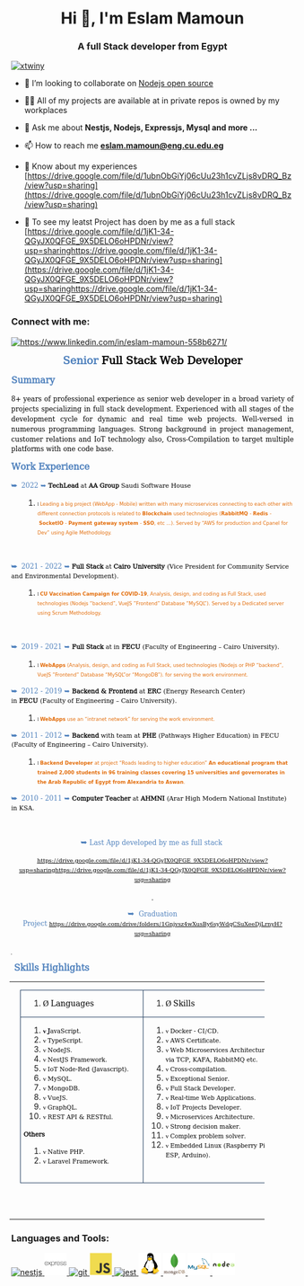 

<h1 align="center">Hi 👋, I'm Eslam Mamoun</h1>
<h3 align="center">A full Stack developer from Egypt</h3>

<p align="left"> <a href="[https://github.com/ryo-ma/github-profile-trophy]"><img src="https://github-profile-trophy.vercel.app/?username=xtwiny" alt="xtwiny" /></a> </p>

- 👯 I’m looking to collaborate on [Nodejs open source](https://github.com/nodejs/node)

- 👨‍💻 All of my projects are available at in private repos is owned by my workplaces

- 💬 Ask me about **Nestjs, Nodejs, Expressjs, Mysql and more ...**

- 📫 How to reach me **eslam.mamoun@eng.cu.edu.eg**

- 📄 Know about my experiences [https://drive.google.com/file/d/1ubnObGiYj06cUu23h1cvZLjs8vDRQ_Bz/view?usp=sharing](https://drive.google.com/file/d/1ubnObGiYj06cUu23h1cvZLjs8vDRQ_Bz/view?usp=sharing)

- 📄 To see my leatst Project has doen by me as a full stack [https://drive.google.com/file/d/1jK1-34-QGyJX0QFGE_9X5DELO6oHPDNr/view?usp=sharinghttps://drive.google.com/file/d/1jK1-34-QGyJX0QFGE_9X5DELO6oHPDNr/view?usp=sharing](https://drive.google.com/file/d/1jK1-34-QGyJX0QFGE_9X5DELO6oHPDNr/view?usp=sharinghttps://drive.google.com/file/d/1jK1-34-QGyJX0QFGE_9X5DELO6oHPDNr/view?usp=sharing)

<h3 align="left">Connect with me:</h3>
<p align="left">
<a href="https://www.linkedin.com/in/eslam-mamoun-558b6271/" target="_blank"><img align="center" src="https://raw.githubusercontent.com/rahuldkjain/github-profile-readme-generator/master/src/images/icons/Social/linked-in-alt.svg" alt="https://www.linkedin.com/in/eslam-mamoun-558b6271/" height="30" width="40" /></a>
</p>


<p style="text-align:center;"><strong><span style="font-family:'DejaVu Math TeX Gyre';color:rgb(79,129,189);font-weight:bold;font-size:19px;">Senior&nbsp;</span></strong><strong><span style="font-family:'DejaVu Math TeX Gyre';color:rgb(0,0,0);font-weight:bold;font-size:19px;">Full Stack Web Developer</span></strong></p>
<p style="text-align:left;"><strong><span style="font-family:'DejaVu Math TeX Gyre';color:rgb(79,129,189);font-weight:bold;font-size:16px;">Summary</span></strong></p>
<p style="text-align:justify;line-height:120%;"><span style="font-family:'DejaVu Math TeX Gyre';color:rgb(0,0,0);font-size:12px;">8+ years of professional experience as senior web developer in a broad variety of projects specializing in full stack</span><span style="font-family:'DejaVu Math TeX Gyre';color:rgb(0,0,0);font-size:12px;">&nbsp;</span><span style="font-family:'DejaVu Math TeX Gyre';color:rgb(0,0,0);font-size:12px;">development. Experienced with all stages of the development cycle for dynamic and real time web projects. Well-versed in numerous programming languages. Strong background in project management, customer relations and IoT technology also, Cross-Compilation to target multiple platforms with one code base</span><span style="font-family:'DejaVu Math TeX Gyre';color:rgb(0,0,0);font-size:12px;">.</span></p>
<p style="text-align:left;"><strong><span style="font-family:'DejaVu Math TeX Gyre';color:rgb(79,129,189);font-weight:bold;font-size:16px;">Work Experience</span></strong></p>
<p style="margin-left:0.0000pt;text-indent:0.0000pt;line-height:120%;"><span style="font-family:FreeSerif;line-height:120%;color:rgb(79,129,189);font-size:12px;">➥&nbsp;</span><span style="font-family:'DejaVu Math TeX Gyre';line-height:120%;color:rgb(79,129,189);font-size:12px;">&nbsp;2022&nbsp;</span><span style="font-family:'DejaVu Math TeX Gyre';line-height:120%;color:rgb(79,129,189);font-size:12px;">➥</span><span style="font-family:'DejaVu Math TeX Gyre';line-height:120%;color:rgb(79,129,189);font-size:11px;">&nbsp;</span><strong><span style="font-family:'DejaVu Math TeX Gyre';line-height:120%;color:rgb(0,0,0);font-size:11px;">TechLead&nbsp;</span></strong><span style="font-family:'DejaVu Math TeX Gyre';line-height:120%;color:rgb(0,0,0);font-size:11px;">at&nbsp;</span><strong><span style="font-family:'DejaVu Math TeX Gyre';line-height:120%;color:rgb(0,0,0);font-size:11px;">AA Group</span></strong><span style="font-family:'DejaVu Math TeX Gyre';line-height:120%;color:rgb(0,0,0);font-size:11px;">&nbsp;Saudi Software House</span></p>
<ul style="list-style-type: undefined;margin-left:23px;">
    <li><span style="font-family:Wingdings;font-size:6.5000pt;">l&nbsp;</span><span style="line-height:120%;color:rgb(227,108,9);font-family:'DejaVu Sans';font-size:6.5000pt;color:rgb(227,108,9);">Leading a big project (WebApp - Mobile) written with many microservices connecting to each other with different connection protocols is related to&nbsp;</span><strong><span style="line-height:120%;color:rgb(227,108,9);font-family:'DejaVu Sans';font-size:6.5000pt;color:rgb(227,108,9);">Blockchain&nbsp;</span></strong><span style="line-height:120%;color:rgb(227,108,9);font-family:'DejaVu Sans';font-size:6.5000pt;color:rgb(227,108,9);">used technologies (</span><strong><span style="line-height:120%;color:rgb(227,108,9);font-family:'DejaVu Sans';font-size:6.5000pt;color:rgb(227,108,9);">RabbitMQ&nbsp;</span></strong><span style="line-height:120%;color:rgb(227,108,9);font-family:'DejaVu Sans';font-size:6.5000pt;color:rgb(227,108,9);">-&nbsp;</span><strong><span style="line-height:120%;color:rgb(227,108,9);font-family:'DejaVu Sans';font-size:6.5000pt;color:rgb(227,108,9);">Redis&nbsp;</span></strong><span style="line-height:120%;color:rgb(227,108,9);font-family:'DejaVu Sans';font-size:6.5000pt;color:rgb(227,108,9);">-&nbsp;</span><strong><span style="line-height:120%;color:rgb(227,108,9);font-family:'DejaVu Sans';font-size:6.5000pt;color:rgb(227,108,9);">SocketIO&nbsp;</span></strong><span style="line-height:120%;color:rgb(227,108,9);font-family:'DejaVu Sans';font-size:6.5000pt;color:rgb(227,108,9);">-&nbsp;</span><strong><span style="line-height:120%;color:rgb(227,108,9);font-family:'DejaVu Sans';font-size:6.5000pt;color:rgb(227,108,9);">Payment gateway system&nbsp;</span></strong><span style="line-height:120%;color:rgb(227,108,9);font-family:'DejaVu Sans';font-size:6.5000pt;color:rgb(227,108,9);">-&nbsp;</span><strong><span style="line-height:120%;color:rgb(227,108,9);font-family:'DejaVu Sans';font-size:6.5000pt;color:rgb(227,108,9);">SSO</span></strong><span style="line-height:120%;color:rgb(227,108,9);font-family:'DejaVu Sans';font-size:6.5000pt;color:rgb(227,108,9);">, etc ...). Served by &ldquo;AWS for production and Cpanel for Dev&rdquo; using Agile Methodology.</span></li>
</ul>
<p style="line-height:120%;"><span style="font-family:'DejaVu Sans';line-height:120%;color:rgb(227,108,9);font-size:3px;">&nbsp;</span></p>
<p style="margin-left:0.0000pt;text-indent:0.0000pt;line-height:120%;"><span style="font-family:FreeSerif;line-height:120%;color:rgb(79,129,189);font-size:12px;">➥&nbsp;</span><span style="font-family:'DejaVu Math TeX Gyre';line-height:120%;color:rgb(79,129,189);font-size:12px;">&nbsp;2021 - 2022&nbsp;</span><span style="font-family:'DejaVu Math TeX Gyre';line-height:120%;color:rgb(79,129,189);font-size:12px;">➥</span><span style="font-family:'DejaVu Math TeX Gyre';line-height:120%;color:rgb(79,129,189);font-size:11px;">&nbsp;</span><strong><span style="font-family:'DejaVu Math TeX Gyre';line-height:120%;color:rgb(0,0,0);font-size:11px;">Full Stack&nbsp;</span></strong><span style="font-family:'DejaVu Math TeX Gyre';line-height:120%;color:rgb(0,0,0);font-size:11px;">at&nbsp;</span><strong><span style="font-family:'DejaVu Math TeX Gyre';line-height:120%;color:rgb(0,0,0);font-size:11px;">Cairo University</span></strong><span style="font-family:'DejaVu Math TeX Gyre';line-height:120%;color:rgb(0,0,0);font-size:11px;">&nbsp;(Vice President for Community Service and Environmental Development).</span></p>
<ul style="list-style-type: undefined;margin-left:23px;">
    <li><span style="font-family:Wingdings;font-size:6.5000pt;">l&nbsp;</span><strong><span style="line-height:120%;color:rgb(227,108,9);font-family:'DejaVu Sans';font-size:6.5000pt;color:rgb(227,108,9);">CU Vaccination Campaign for COVID-19</span></strong><span style="line-height:120%;color:rgb(227,108,9);font-family:'DejaVu Sans';font-size:6.5000pt;color:rgb(227,108,9);">, Analysis, design, and coding as Full Stack, used technologies (Nodejs &ldquo;backend&rdquo;, VueJS &rdquo;Frontend&rdquo; Database &ldquo;MySQL&rdquo;). Served by a Dedicated server using Scrum Methodology.</span></li>
</ul>
<p style="line-height:120%;"><span style="font-family:'DejaVu Sans';line-height:120%;color:rgb(227,108,9);font-size:3px;">&nbsp;</span></p>
<p style="margin-left:0.0000pt;text-indent:0.0000pt;line-height:120%;"><span style="font-family:FreeSerif;line-height:120%;color:rgb(79,129,189);font-size:12px;">➥&nbsp;</span><span style="font-family:'DejaVu Math TeX Gyre';line-height:120%;color:rgb(79,129,189);font-size:12px;">&nbsp;2019 - 2021&nbsp;</span><span style="font-family:'DejaVu Math TeX Gyre';line-height:120%;color:rgb(79,129,189);font-size:12px;">➥&nbsp;</span><strong><span style="font-family:'DejaVu Math TeX Gyre';line-height:120%;color:rgb(0,0,0);font-size:11px;">Full Stack</span></strong><span style="font-family:'DejaVu Math TeX Gyre';line-height:120%;color:rgb(0,0,0);font-size:11px;">&nbsp;at in&nbsp;</span><strong><span style="font-family:'DejaVu Math TeX Gyre';line-height:120%;color:rgb(0,0,0);font-size:11px;">FECU</span></strong><span style="font-family:'DejaVu Math TeX Gyre';line-height:120%;color:rgb(0,0,0);font-size:11px;">&nbsp;(Faculty of Engineering &ndash; Cairo University).</span></p>
<ul style="list-style-type: undefined;margin-left:23px;">
    <li><span style="font-family:Wingdings;font-size:6.5000pt;">l&nbsp;</span><strong><span style="line-height:120%;color:rgb(227,108,9);font-family:'DejaVu Sans';font-size:6.5000pt;color:rgb(227,108,9);">WebApps</span></strong><span style="line-height:120%;color:rgb(227,108,9);font-family:'DejaVu Sans';font-size:6.5000pt;color:rgb(227,108,9);">&nbsp;(Analysis, design, and coding as Full Stack, used technologies (Nodejs or PHP &ldquo;backend&rdquo;, VueJS &rdquo;Frontend&rdquo; Database &ldquo;MySQL&rdquo;or &ldquo;MongoDB&rdquo;). for serving the work environment.</span></li>
</ul>
<p style="margin-left:0.0000pt;text-indent:0.0000pt;line-height:120%;"><span style="font-family:FreeSerif;line-height:120%;color:rgb(79,129,189);font-size:12px;">➥&nbsp;</span><span style="font-family:'DejaVu Math TeX Gyre';line-height:120%;color:rgb(79,129,189);font-size:12px;">&nbsp;2012 - 2019&nbsp;</span><span style="font-family:'DejaVu Math TeX Gyre';line-height:120%;color:rgb(79,129,189);font-size:12px;">➥&nbsp;</span><strong><span style="font-family:'DejaVu Math TeX Gyre';line-height:120%;color:rgb(0,0,0);font-size:11px;">Backend &amp; Frontend</span></strong><span style="font-family:'DejaVu Math TeX Gyre';line-height:120%;color:rgb(0,0,0);font-size:11px;">&nbsp;at&nbsp;</span><strong><span style="font-family:'DejaVu Math TeX Gyre';line-height:120%;color:rgb(0,0,0);font-size:11px;">ERC</span></strong><span style="font-family:'DejaVu Math TeX Gyre';line-height:120%;color:rgb(0,0,0);font-size:11px;">&nbsp;(Energy Research Center) in&nbsp;</span><strong><span style="font-family:'DejaVu Math TeX Gyre';line-height:120%;color:rgb(0,0,0);font-size:11px;">FECU</span></strong><span style="font-family:'DejaVu Math TeX Gyre';line-height:120%;color:rgb(0,0,0);font-size:11px;">&nbsp;(Faculty of Engineering &ndash; Cairo University).</span></p>
<ul style="list-style-type: undefined;margin-left:23px;">
    <li><span style="font-family:Wingdings;font-size:6.5000pt;">l&nbsp;</span><strong><span style="line-height:120%;color:rgb(227,108,9);font-family:'DejaVu Sans';font-size:6.5000pt;color:rgb(227,108,9);">WebApps</span></strong><span style="line-height:120%;color:rgb(227,108,9);font-family:'DejaVu Sans';font-size:6.5000pt;color:rgb(227,108,9);">&nbsp;use an &ldquo;intranet network&rdquo; for serving the work environment.</span></li>
</ul>
<p style="margin-left:0.0000pt;text-indent:0.0000pt;line-height:120%;"><span style="font-family:FreeSerif;line-height:120%;color:rgb(79,129,189);font-size:12px;">➥&nbsp;</span><span style="font-family:'DejaVu Math TeX Gyre';line-height:120%;color:rgb(79,129,189);font-size:12px;">&nbsp;2011 - 2012&nbsp;</span><span style="font-family:'DejaVu Math TeX Gyre';line-height:120%;color:rgb(79,129,189);font-size:12px;">➥&nbsp;</span><strong><span style="font-family:'DejaVu Math TeX Gyre';line-height:120%;color:rgb(0,0,0);font-size:11px;">Backend</span></strong><span style="font-family:'DejaVu Math TeX Gyre';line-height:120%;color:rgb(0,0,0);font-size:11px;">&nbsp;with team at&nbsp;</span><strong><span style="font-family:'DejaVu Math TeX Gyre';line-height:120%;color:rgb(0,0,0);font-size:11px;">PHE</span></strong><span style="font-family:'DejaVu Math TeX Gyre';line-height:120%;color:rgb(0,0,0);font-size:11px;">&nbsp;(Pathways Higher Education) in FECU (Faculty of Engineering &ndash; Cairo University).</span></p>
<ul style="list-style-type: undefined;margin-left:23px;">
    <li><span style="font-family:Wingdings;font-size:6.5000pt;">l&nbsp;</span><strong><span style="line-height:120%;color:rgb(227,108,9);font-family:'DejaVu Sans';font-size:6.5000pt;color:rgb(227,108,9);">Backend Developer&nbsp;</span></strong><span style="line-height:120%;color:rgb(227,108,9);font-family:'DejaVu Sans';font-size:6.5000pt;color:rgb(227,108,9);">at project &ldquo;Roads leading to higher education&rdquo;</span><span dir="RTL" style="line-height:120%;color:rgb(227,108,9);font-family:'DejaVu Sans';font-size:6.5000pt;color:rgb(227,108,9);">&nbsp;</span><strong><span dir="RTL" style="line-height:120%;color:rgb(227,108,9);font-family:'DejaVu Sans';font-size:6.5000pt;color:rgb(227,108,9);">An educational program that trained 2,000 students in 96 training classes covering 15 universities and governorates in the Arab Republic of Egypt from Alexandria to Aswan</span></strong><span style="line-height:120%;color:rgb(227,108,9);font-family:'DejaVu Sans';font-size:6.5000pt;color:rgb(227,108,9);">.</span></li>
</ul>
<p style="margin-left:0.0000pt;text-indent:0.0000pt;line-height:120%;"><span style="font-family:FreeSerif;line-height:120%;color:rgb(79,129,189);font-size:12px;">➥&nbsp;</span><span style="font-family:'DejaVu Math TeX Gyre';line-height:120%;color:rgb(79,129,189);font-size:12px;">&nbsp;2010 - 2011&nbsp;</span><span style="font-family:'DejaVu Math TeX Gyre';line-height:120%;color:rgb(79,129,189);font-size:12px;">➥&nbsp;</span><strong><span style="font-family:'DejaVu Math TeX Gyre';line-height:120%;color:rgb(0,0,0);font-size:11px;">Computer Teacher</span></strong><span style="font-family:'DejaVu Math TeX Gyre';line-height:120%;color:rgb(0,0,0);font-size:11px;">&nbsp;at&nbsp;</span><strong><span style="font-family:'DejaVu Math TeX Gyre';line-height:120%;color:rgb(0,0,0);font-size:11px;">AHMNI</span></strong><span style="font-family:'DejaVu Math TeX Gyre';line-height:120%;color:rgb(0,0,0);font-size:11px;">&nbsp;(Arar High Modern National Institute) in KSA.</span></p>
<p style="margin-left:0.0000pt;text-indent:0.0000pt;line-height:120%;"><span style="font-family:'DejaVu Math TeX Gyre';line-height:120%;color:rgb(0,0,0);font-size:5px;">&nbsp;</span></p>
<p style="margin-left:0.0000pt;text-indent:0.0000pt;text-align:center;line-height:120%;"><span style="font-family:'DejaVu Math TeX Gyre';color:rgb(79,129,189);font-size:14px;">➥</span><span style="font-family:'DejaVu Math TeX Gyre';line-height:120%;color:rgb(255,0,0);font-size:13px;">&nbsp;</span><span style="font-family:'DejaVu Math TeX Gyre';line-height:120%;color:rgb(79,129,189);font-size:12px;">Last App developed by me</span><span style="font-family:'DejaVu Math TeX Gyre';line-height:120%;color:rgb(79,129,189);font-size:12px;">&nbsp;as full stack&nbsp;</span></p>
<p style="margin-left:0.0000pt;text-indent:0.0000pt;text-align:center;line-height:120%;"><a href="https://drive.google.com/file/d/1jK1-34-QGyJX0QFGE_9X5DELO6oHPDNr/view?usp=sharinghttps://drive.google.com/file/d/1jK1-34-QGyJX0QFGE_9X5DELO6oHPDNr/view?usp=sharing"><u><span style="font-family:'DejaVu Math TeX Gyre';line-height:120%;color:rgb(0,0,0);text-decoration:underline;font-size:10px;">https://drive.google.com/file/d/1jK1-34-QGyJX0QFGE_9X5DELO6oHPDNr/view?usp=sharinghttps://drive.google.com/file/d/1jK1-34-QGyJX0QFGE_9X5DELO6oHPDNr/view?usp=sharing</span></u></a></p>
<p style="margin-left:0.0000pt;text-indent:0.0000pt;text-align:center;line-height:120%;"><u><span style="font-family:'DejaVu Math TeX Gyre';line-height:120%;color:rgb(0,0,0);text-decoration:underline;font-size:4px;">&nbsp;</span></u></p>
<p style="margin-left:0.0000pt;text-indent:0.0000pt;text-align:center;line-height:120%;"><span style="font-family:'DejaVu Math TeX Gyre';color:rgb(79,129,189);font-size:14px;">➥</span><span style="font-family:'DejaVu Math TeX Gyre';line-height:120%;color:rgb(255,0,0);font-size:13px;">&nbsp;</span><span style="font-family:'DejaVu Math TeX Gyre';line-height:120%;color:rgb(79,129,189);font-size:12px;">&nbsp;</span><span style="font-family:'DejaVu Math TeX Gyre';line-height:120%;color:rgb(79,129,189);font-size:12px;">Graduation Project</span><span style="font-family:'DejaVu Math TeX Gyre';line-height:120%;color:rgb(79,129,189);font-size:12px;">&nbsp;</span><a href="https://drive.google.com/drive/folders/1Gnjvsz4wXusBy6syWdqCSuXeeDjLrnyH?usp=sharing"><u><span style="font-family:'DejaVu Math TeX Gyre';line-height:120%;color:rgb(0,0,0);text-decoration:underline;font-size:10px;">https://drive.google.com/drive/folders/1Gnjvsz4wXusBy6syWdqCSuXeeDjLrnyH?usp=sharing</span></u></a></p>
<p style="margin-left:0.0000pt;text-indent:0.0000pt;"><u><span style="font-family:'DejaVu Math TeX Gyre';color:rgb(0,0,0);text-decoration:underline;font-size:3px;">&nbsp;</span></u></p>
<p style="text-align:left;"><strong><span style="font-family:'DejaVu Math TeX Gyre';color:rgb(112,173,71);font-weight:bold;font-size:16px;">&nbsp;</span></strong><strong><span style="font-family:'DejaVu Math TeX Gyre';color:rgb(79,129,189);font-weight:bold;font-size:16px;">Skills Highlights</span></strong></p>
<table style="border-collapse:collapse;width:341.3000pt;margin-left:-2.0000pt;border:none;">
    <tbody>
        <tr>
            <td style="width: 341.3pt;padding: 0pt 5.4pt 0pt 7.4pt;border-width: initial;border-style: none;border-color: initial;vertical-align: top;">
                <table style="border-collapse:collapse;width:345.7500pt;margin-left:6.7500pt;margin-right:6.7500pt;border:none;">
                    <tbody>
                        <tr>
                            <td style="width:162.8000pt;padding:0.0000pt 5.4000pt 0.0000pt 3.6500pt ;border-left:1.0000pt solid rgb(36,64,97);border-right:1.0000pt solid rgb(36,64,97);border-top:1.0000pt solid rgb(36,64,97);border-bottom:1.0000pt solid rgb(36,64,97);">
                                <ul style="list-style-type: undefined;margin-left:10.899999999999999px;">
                                    <li><span style="font-family:Wingdings;color:rgb(0,0,0);font-size:10.5000pt;color:rgb(0,0,0);">&Oslash;&nbsp;</span><span style="font-family:'DejaVu Math TeX Gyre';color:rgb(0,0,0);font-size:10.5000pt;color:rgb(0,0,0);">Languages</span></li>
                                </ul>
                            </td>
                            <td style="width:182.9500pt;padding:0.0000pt 5.4000pt 0.0000pt 3.6500pt ;border-left:none;border-right:1.0000pt solid rgb(36,64,97);border-top:1.0000pt solid rgb(36,64,97);border-bottom:1.0000pt solid rgb(36,64,97);">
                                <ul style="list-style-type: undefined;margin-left:10.899999999999999px;">
                                    <li><span style="font-family:Wingdings;color:rgb(0,0,0);font-size:10.5000pt;color:rgb(0,0,0);">&Oslash;&nbsp;</span><span style="font-family:'DejaVu Math TeX Gyre';color:rgb(0,0,0);font-size:10.5000pt;color:rgb(0,0,0);">Skills</span></li>
                                </ul>
                            </td>
                        </tr>
                        <tr>
                            <td style="width: 162.8pt;padding: 0pt 5.4pt 0pt 3.65pt;border-left: 1pt solid rgb(36, 64, 97);border-right: 1pt solid rgb(36, 64, 97);border-top: none;border-bottom: 1pt solid rgb(36, 64, 97);vertical-align: top;">
                                <ul style="list-style-type: undefined;margin-left:11px;">
                                    <li><span style="font-family:Wingdings;font-size:8.0000pt;color:rgb(0,0,10);font-weight:bold;font-size:11px;">v&nbsp;</span><strong><span style="font-family:'DejaVu Math TeX Gyre';color:rgb(0,0,10);font-size:8.0000pt;color:rgb(0,0,10);">J</span></strong><span style="font-family:'DejaVu Math TeX Gyre';color:rgb(0,0,0);font-size:8.0000pt;color:rgb(0,0,0);">avaScript.</span></li>
                                    <li><span style="font-family:Wingdings;font-size:8.0000pt;color:rgb(0,0,0);font-size:11px;">v&nbsp;</span><span style="font-family:'DejaVu Math TeX Gyre';color:rgb(0,0,0);font-size:8.0000pt;color:rgb(0,0,0);">TypeScript.</span></li>
                                    <li><span style="font-family:Wingdings;font-size:8.0000pt;color:rgb(0,0,0);font-size:11px;">v&nbsp;</span><span style="font-family:'DejaVu Math TeX Gyre';color:rgb(0,0,0);font-size:8.0000pt;color:rgb(0,0,0);">NodeJS.</span></li>
                                    <li><span style="font-family:Wingdings;font-size:8.0000pt;color:rgb(0,0,0);font-size:11px;">v&nbsp;</span><span style="font-family:'DejaVu Math TeX Gyre';color:rgb(0,0,0);font-size:8.0000pt;color:rgb(0,0,0);">NestJS Framework.</span></li>
                                    <li><span style="font-family:Wingdings;font-size:8.0000pt;color:rgb(0,0,0);font-size:11px;">v&nbsp;</span><span style="font-family:'DejaVu Math TeX Gyre';color:rgb(0,0,0);font-size:8.0000pt;color:rgb(0,0,0);">IoT Node-Red (Javascript).</span></li>
                                    <li><span style="font-family:Wingdings;font-size:8.0000pt;color:rgb(0,0,0);font-size:11px;">v&nbsp;</span><span style="font-family:'DejaVu Math TeX Gyre';color:rgb(0,0,0);font-size:8.0000pt;color:rgb(0,0,0);">MySQL.</span></li>
                                    <li><span style="font-family:Wingdings;font-size:8.0000pt;color:rgb(0,0,0);font-size:11px;">v&nbsp;</span><span style="font-family:'DejaVu Math TeX Gyre';color:rgb(0,0,0);font-size:8.0000pt;color:rgb(0,0,0);">MongoDB.</span></li>
                                    <li><span style="font-family:Wingdings;font-size:8.0000pt;color:rgb(0,0,0);font-size:11px;">v&nbsp;</span><span style="font-family:'DejaVu Math TeX Gyre';color:rgb(0,0,0);font-size:8.0000pt;color:rgb(0,0,0);">VueJS.</span></li>
                                    <li><span style="font-family:Wingdings;font-size:8.0000pt;color:rgb(0,0,0);font-size:11px;">v&nbsp;</span><span style="font-family:'DejaVu Math TeX Gyre';color:rgb(0,0,0);font-size:8.0000pt;color:rgb(0,0,0);">GraphQL.</span></li>
                                    <li><span style="font-family:Wingdings;font-size:8.0000pt;color:rgb(0,0,0);font-size:11px;">v&nbsp;</span><span style="font-family:'DejaVu Math TeX Gyre';color:rgb(0,0,0);font-size:8.0000pt;color:rgb(0,0,0);">REST API &amp; RESTful.</span></li>
                                </ul>
                                <p style="text-align:left;"><strong><span style="font-family:'DejaVu Math TeX Gyre';color:rgb(0,0,0);font-weight:bold;font-size:11px;">Others</span></strong></p>
                                <ul style="list-style-type: undefined;margin-left:11px;">
                                    <li><span style="font-family:Wingdings;font-size:8.0000pt;color:rgb(0,0,0);font-size:11px;">v&nbsp;</span><span style="font-family:'DejaVu Math TeX Gyre';color:rgb(0,0,0);font-size:8.0000pt;color:rgb(0,0,0);">Native PHP.</span></li>
                                    <li><span style="font-family:Wingdings;font-size:8.0000pt;color:rgb(0,0,0);font-size:11px;">v&nbsp;</span><span style="font-family:'DejaVu Math TeX Gyre';color:rgb(0,0,0);font-size:8.0000pt;color:rgb(0,0,0);">Laravel Framework.&nbsp;</span></li>
                                </ul>
                                <p style="margin-bottom:0.0000pt;text-indent:0.0000pt;"><strong><span style="font-family:'DejaVu Math TeX Gyre';color:rgb(0,0,10);font-weight:bold;font-size:11px;">&nbsp;</span></strong></p>
                            </td>
                            <td style="width: 182.95pt;padding: 0pt 5.4pt 0pt 3.65pt;border-left: none;border-right: 1pt solid rgb(36, 64, 97);border-top: none;border-bottom: 1pt solid rgb(36, 64, 97);vertical-align: top;">
                                <ul style="list-style-type: undefined;margin-left:10.899999999999999px;">
                                    <li><span style="font-family:Wingdings;font-size:8.0000pt;color:rgb(0,0,0);font-size:11px;">v&nbsp;</span><span style="font-family:'DejaVu Math TeX Gyre';color:rgb(0,0,0);font-size:8.0000pt;color:rgb(0,0,0);">Docker - CI/CD.</span></li>
                                    <li><span style="font-family:Wingdings;font-size:8.0000pt;color:rgb(0,0,0);font-size:11px;">v&nbsp;</span><span style="font-family:'DejaVu Math TeX Gyre';color:rgb(0,0,0);font-size:8.0000pt;color:rgb(0,0,0);">AWS Certificate.</span></li>
                                    <li><span style="font-family:Wingdings;font-size:8.0000pt;color:rgb(0,0,0);font-size:11px;">v&nbsp;</span><span style="font-family:'DejaVu Math TeX Gyre';color:rgb(0,0,0);font-size:8.0000pt;color:rgb(0,0,0);">Web Microservices Architecture via TCP, KAFA, RabbitMQ etc.</span></li>
                                    <li><span style="font-family:Wingdings;font-size:8.0000pt;color:rgb(0,0,0);font-size:11px;">v&nbsp;</span><span style="font-family:'DejaVu Math TeX Gyre';color:rgb(0,0,0);font-size:8.0000pt;color:rgb(0,0,0);">Cross-compilation.</span></li>
                                    <li><span style="font-family:Wingdings;font-size:8.0000pt;color:rgb(0,0,0);font-size:11px;">v&nbsp;</span><span style="font-family:'DejaVu Math TeX Gyre';color:rgb(0,0,0);font-size:8.0000pt;color:rgb(0,0,0);">Exceptional Senior.</span></li>
                                    <li><span style="font-family:Wingdings;font-size:8.0000pt;color:rgb(0,0,0);font-size:11px;">v&nbsp;</span><span style="font-family:'DejaVu Math TeX Gyre';color:rgb(0,0,0);font-size:8.0000pt;color:rgb(0,0,0);">Full Stack Developer.</span></li>
                                    <li><span style="font-family:Wingdings;font-size:8.0000pt;color:rgb(0,0,0);font-size:11px;">v&nbsp;</span><span style="font-family:'DejaVu Math TeX Gyre';color:rgb(0,0,0);font-size:8.0000pt;color:rgb(0,0,0);">Real-time Web Applications.</span></li>
                                    <li><span style="font-family:Wingdings;font-size:8.0000pt;color:rgb(0,0,0);font-size:11px;">v&nbsp;</span><span style="font-family:'DejaVu Math TeX Gyre';color:rgb(0,0,0);font-size:8.0000pt;color:rgb(0,0,0);">IoT Projects Developer.</span></li>
                                    <li><span style="font-family:Wingdings;font-size:8.0000pt;color:rgb(0,0,0);font-size:11px;">v&nbsp;</span><span style="font-family:'DejaVu Math TeX Gyre';color:rgb(0,0,0);font-size:8.0000pt;color:rgb(0,0,0);">Microservices Architecture.</span></li>
                                    <li><span style="font-family:Wingdings;font-size:8.0000pt;color:rgb(0,0,0);font-size:11px;">v&nbsp;</span><span style="font-family:'DejaVu Math TeX Gyre';color:rgb(0,0,0);font-size:8.0000pt;color:rgb(0,0,0);">Strong decision maker.</span></li>
                                    <li><span style="font-family:Wingdings;font-size:8.0000pt;color:rgb(0,0,0);font-size:11px;">v&nbsp;</span><span style="font-family:'DejaVu Math TeX Gyre';color:rgb(0,0,0);font-size:8.0000pt;color:rgb(0,0,0);">Complex problem solver.</span></li>
                                    <li><span style="font-family:Wingdings;font-size:8.0000pt;color:rgb(0,0,0);font-size:11px;">v&nbsp;</span><span style="font-family:'DejaVu Math TeX Gyre';color:rgb(0,0,0);font-size:8.0000pt;color:rgb(0,0,0);">Embedded Linux (Raspberry Pi, ESP, Arduino).</span></li>
                                </ul>
                            </td>
                        </tr>
                    </tbody>
                </table>
                <p style="margin-bottom:0.0000pt;"><span style="font-family:'DejaVu Math TeX Gyre';color:rgb(0,0,10);font-size:13px;">&nbsp;</span></p>
                <p style="margin-bottom:0.0000pt;"><br></p>
            </td>
        </tr>
    </tbody>
</table>



<h3 align="left">Languages and Tools:</h3>
<p align="left">
<a href="https://nestjs.com/" target="_blank" rel="noreferrer">
<img src="https://www.vectorlogo.zone/logos/nestjs/nestjs-ar21.svg" alt="nestjs" width="40" height="40"/>
</a>
<a href="https://expressjs.com" target="_blank" rel="noreferrer"> <img src="https://raw.githubusercontent.com/devicons/devicon/master/icons/express/express-original-wordmark.svg" alt="express" width="40" height="40"/> </a> <a href="https://git-scm.com/" target="_blank" rel="noreferrer"> <img src="https://www.vectorlogo.zone/logos/git-scm/git-scm-icon.svg" alt="git" width="40" height="40"/> </a> <a href="https://developer.mozilla.org/en-US/docs/Web/JavaScript" target="_blank" rel="noreferrer"> <img src="https://raw.githubusercontent.com/devicons/devicon/master/icons/javascript/javascript-original.svg" alt="javascript" width="40" height="40"/> </a> <a href="https://jestjs.io" target="_blank" rel="noreferrer"> <img src="https://www.vectorlogo.zone/logos/jestjsio/jestjsio-icon.svg" alt="jest" width="40" height="40"/> </a> <a href="https://www.linux.org/" target="_blank" rel="noreferrer"> <img src="https://raw.githubusercontent.com/devicons/devicon/master/icons/linux/linux-original.svg" alt="linux" width="40" height="40"/> </a> <a href="https://www.mongodb.com/" target="_blank" rel="noreferrer"> <img src="https://raw.githubusercontent.com/devicons/devicon/master/icons/mongodb/mongodb-original-wordmark.svg" alt="mongodb" width="40" height="40"/> </a> <a href="https://www.mysql.com/" target="_blank" rel="noreferrer"> <img src="https://raw.githubusercontent.com/devicons/devicon/master/icons/mysql/mysql-original-wordmark.svg" alt="mysql" width="40" height="40"/> </a> <a href="https://nodejs.org" target="_blank" rel="noreferrer"> <img src="https://raw.githubusercontent.com/devicons/devicon/master/icons/nodejs/nodejs-original-wordmark.svg" alt="nodejs" width="40" height="40"/> </a></p>


